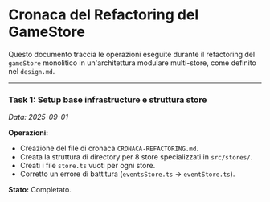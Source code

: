 # Cronaca del Refactoring del GameStore

Questo documento traccia le operazioni eseguite durante il refactoring del `gameStore` monolitico in un'architettura modulare multi-store, come definito nel `design.md`.

---

### **Task 1: Setup base infrastructure e struttura store**
*Data: 2025-09-01*

**Operazioni:**
- Creazione del file di cronaca `CRONACA-REFACTORING.md`.
- Creata la struttura di directory per 8 store specializzati in `src/stores/`.
- Creati i file `store.ts` vuoti per ogni store.
- Corretto un errore di battitura (`eventsStore.ts` -> `eventStore.ts`).

**Stato:** Completato.
